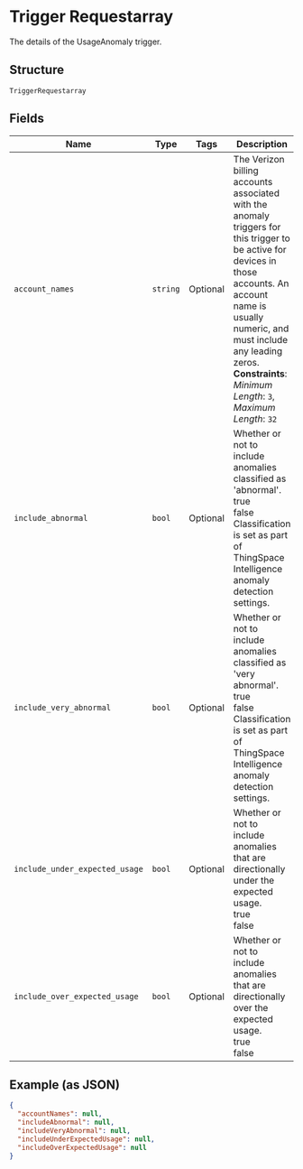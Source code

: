 
# Trigger Requestarray

The details of the UsageAnomaly trigger.

## Structure

`TriggerRequestarray`

## Fields

| Name | Type | Tags | Description |
|  --- | --- | --- | --- |
| `account_names` | `string` | Optional | The Verizon billing accounts associated with the anomaly triggers for this trigger to be active for devices in those accounts. An account name is usually numeric, and must include any leading zeros.<br>**Constraints**: *Minimum Length*: `3`, *Maximum Length*: `32` |
| `include_abnormal` | `bool` | Optional | Whether or not to include  anomalies classified as 'abnormal'.<br />true<br />false<br />Classification is set as part of ThingSpace Intelligence anomaly detection settings. |
| `include_very_abnormal` | `bool` | Optional | Whether or not to include anomalies classified as 'very abnormal'.<br />true<br />false<br />Classification is set as part of ThingSpace Intelligence anomaly detection settings. |
| `include_under_expected_usage` | `bool` | Optional | Whether or not to include anomalies that are directionally under the expected usage.<br />true<br />false |
| `include_over_expected_usage` | `bool` | Optional | Whether or not to include anomalies that are directionally over the expected usage. <br />true<br />false |

## Example (as JSON)

```json
{
  "accountNames": null,
  "includeAbnormal": null,
  "includeVeryAbnormal": null,
  "includeUnderExpectedUsage": null,
  "includeOverExpectedUsage": null
}
```

